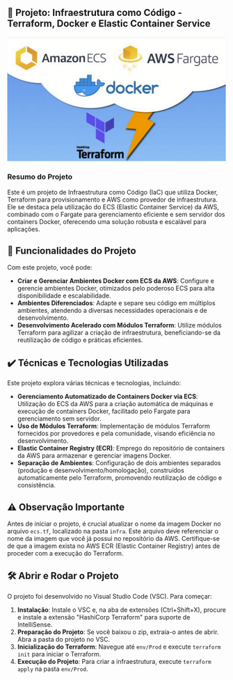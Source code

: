 ## 🚀 Projeto: Infraestrutura como Código - Terraform, Docker e Elastic Container Service

![](images/terraform-docker-elastic.png)

### Resumo do Projeto

Este é um projeto de Infraestrutura como Código (IaC) que utiliza Docker, Terraform para provisionamento e AWS como provedor de infraestrutura. Ele se destaca pela utilização do ECS (Elastic Container Service) da AWS, combinado com o Fargate para gerenciamento eficiente e sem servidor dos containers Docker, oferecendo uma solução robusta e escalável para aplicações.

## 🔨 Funcionalidades do Projeto

Com este projeto, você pode:

- **Criar e Gerenciar Ambientes Docker com ECS da AWS**: Configure e gerencie ambientes Docker, otimizados pelo poderoso ECS para alta disponibilidade e escalabilidade.
- **Ambientes Diferenciados**: Adapte e separe seu código em múltiplos ambientes, atendendo a diversas necessidades operacionais e de desenvolvimento.
- **Desenvolvimento Acelerado com Módulos Terraform**: Utilize módulos Terraform para agilizar a criação de infraestrutura, beneficiando-se da reutilização de código e práticas eficientes.

## ✔️ Técnicas e Tecnologias Utilizadas

Este projeto explora várias técnicas e tecnologias, incluindo:

- **Gerenciamento Automatizado de Containers Docker via ECS**: Utilização do ECS da AWS para a criação automática de máquinas e execução de containers Docker, facilitado pelo Fargate para gerenciamento sem servidor.
- **Uso de Módulos Terraform**: Implementação de módulos Terraform fornecidos por provedores e pela comunidade, visando eficiência no desenvolvimento.
- **Elastic Container Registry (ECR)**: Emprego do repositório de containers da AWS para armazenar e gerenciar imagens Docker.
- **Separação de Ambientes**: Configuração de dois ambientes separados (produção e desenvolvimento/homologação), construídos automaticamente pelo Terraform, promovendo reutilização de código e consistência.

## ⚠️ Observação Importante

Antes de iniciar o projeto, é crucial atualizar o nome da imagem Docker no arquivo `ecs.tf`, localizado na pasta `infra`. Este arquivo deve referenciar o nome da imagem que você já possui no repositório da AWS. Certifique-se de que a imagem exista no AWS ECR (Elastic Container Registry) antes de proceder com a execução do Terraform.

## 🛠️ Abrir e Rodar o Projeto

O projeto foi desenvolvido no Visual Studio Code (VSC). Para começar:

1. **Instalação**: Instale o VSC e, na aba de extensões (Ctrl+Shift+X), procure e instale a extensão "HashiCorp Terraform" para suporte de IntelliSense.
2. **Preparação do Projeto**: Se você baixou o zip, extraia-o antes de abrir. Abra a pasta do projeto no VSC.
3. **Inicialização do Terraform**: Navegue até `env/Prod` e execute `terraform init` para iniciar o Terraform.
4. **Execução do Projeto**: Para criar a infraestrutura, execute `terraform apply` na pasta `env/Prod`.